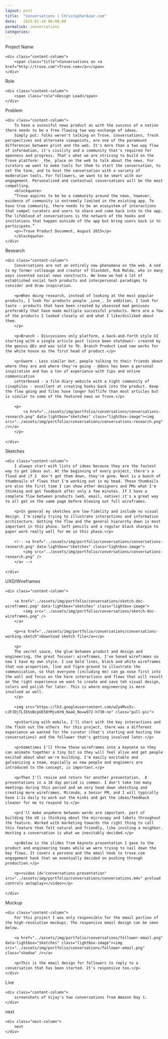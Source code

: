 ```yaml
---
layout: post
title:  "Conversations | ChristopherAzar.com"
date:   2015-01-10 00:00:00
permalink: conversations
categories:
---
```


<!-- Begin Hero Row -->
<div class="hero row trove-conversations-hero">
</div>

<!-- Begin Title Row -->
<div class="row title">
    <div class="label-column">
        <div>Project Name</div>
    </div>

    <div class="content-column">
        <span class="title">Conversations on <a href="http://trove.com">Trove.com</a></span>
    </div>
</div>

<!-- Begin Role Row -->
<div class="row role">
    <div class="label-column">
        <div>Role</div>
    </div>

    <div class="content-column">
        <span class="role">Design Lead</span>
    </div>
</div>



<!-- Begin Problem Row -->
<div class="row problem">
    <div class="label-column">
        Problem
    </div>

    <div class="content-column">
        To have a sucessful news product as with the success of a nation there needs to be a free flowing two way exchange of ideas.
        Simply put: folks weren't talking on Trove. Conversations, fresh perspectives and alternate viewpoints, are one of the paramount differences between print and the web. It's more than a two way flow of information, it's civility and a community that's required for openness and progress. That's what we are striving to build on the Trove platform: _the_ place on the web to talk about the news. For curators we want to make tools for them to start the conversation, to set the tone, and to host the conversation with a variety of moderation tools. For followers, we want to be smart with our engagement. Personalized and contextual conversations will be the most compelling.
        <blockquote>
        “Trove aspires to be be a community around the news, however, evidence of community is extremely limited in the existing app. To have true community, there needs to be an ecosystem of interactions that compel curators and users to share and come back into to the app. The lifeblood of conversations is the network of the hooks and invitations that happen outside of the app but bring users back in to participate.”
        <p>—Trove Product Document, August 2015</p>
        </blockquote>
    </div>
</div>

<!-- Begin Research Row -->
<div class="row research">
    <div class="label-column">
        Research
    </div>

    <div class="content-column">
        Conversations are not an entirely new phenomena on the web. A nod to my former colleauge and creator of Slashdot, Rob Malda, who in many ways invented social news constructs. We knew we had a lot of established social tech products and interpersonal paradigms to consider and draw inspiration.

        <p>When doing research, instead of looking at the most popular products, I look for products people _Love_. In addition, I look for taste - products that have been created by obsessed mad geniuses preferably that have made multiple successful products. Here are a few of the products I looked closely at and what I like/disliked about them.
        </p>

        <p>Branch - Discussions only platform, a back-and-forth style UI starting with a single article post (since been shutdown)- created by the genius @Ev and was sold to fb. Branch Product Lead now works for the white house as the first head of product.</p>

        <p>Swarm - Less similar but, people talking to their friends about where they are and where they're going - @dens has been a personal inspiration and has a ton of experience with tips and online communication
        Letterboxed - a film diary website with a tight community of cinaphiles - excellent at creating hooks back into the product. Keep the flow going and films have longer halflife than most articles but is similar to some of the featured news on Trove.</p>

        <p>
            <a href="../assets/img/portfolio/conversations/conversations-research.png" data-lightbox="sketches" class="lightbox-image"><img src="../assets/img/portfolio/conversations/conversations-research.png" /></a>
        </p>

    </div>
</div>

<!-- Begin Sketches Row -->
<div class="row sketches">
    <div class="label-column">
        Sketches
    </div>

    <div class="content-column">
        I always start with lists of ideas because they are the fastest way to get ideas out. At the beginning of every project, there's a flood and if I  don't get them down, they're gone. Next is a bunch of thumbnails of flows that I'm working out in my head. These thumbails are also the first time I can show other designers and PMs what I'm thinking and get feedback after only a few minutes. If I have a complete flow between products (web, email, native) it's a great way to all get on the same page before blowing out full wireframes.

        <p>In general my sketches are low-fidelity and include no visual design. I'm simply trying to illustrate interactions and information architecture. Getting the flow and the general hierarchy down is most important in this phase. Soft pencils and a regular black sharpie to paper work really well for me in this phase.</p>

        <!-- <a href="../assets/img/portfolio/conversations/conversations-research.png" data-lightbox="sketches" class="lightbox-image">
            <img src="../assets/img/portfolio/conversations/conversations-research.png" />
        </a> -->

    </div>
</div>

<!-- Begin UX row -->
<div class="row Rx">
    <div class="label-column">
        UXD/Wireframes
    </div>

    <div class="content-column">

        <a href="../assets/img/portfolio/conversations/sketch-doc-wireframes.png" data-lightbox="sketches" class="lightbox-image">
            <img src="../assets/img/portfolio/conversations/sketch-doc-wireframes.png" />
        </a>

        <p><a href="../assets/img/portfolio/conversations/conversations-working.sketch">Download sketch file</a></p>

        <p>
        The secret sauce, the glue between product and design and engineering, the great focuser: wireframes. I've honed wireframes so now I have my own style. I use bold lines, black and white wireframes that use proportion, line and figre-ground to illustrate the communication, so that everyone (including me) can go nose first into the wall and focus on the hare interactions and flows that will result on the right experience we want to create and save teh visual design, colors and polish for later. This is where engineering is more involved as well.
        </p>

        <img src="https://lh3.googleusercontent.com/wZy4Mvx5c-cJFJDjTLIb5oBcpUE58YMjv6tN_HaaG_No=w972-h730-no" class="pull-pic">

        <p>Starting with mobile, I'll start with the key interactions and the flesh out the others  For this project, there was a different experience we wanted for the curator (that's starting and hosting the conversations) and the follower that's getting involved later.</p>

        <p>Sometimes I'll throw these wireframes into a keynote so they can animate together a tiny bit so they will feel alive and get people excited about what we're building. I'm easily excitable and galvanizing a team, espcially as new people and engineers are introduced to the concept, is important.</p>

        <p>Then I'll revise and return for another presentation.  8 presentations in a 10 day period is common. I don't take too many meetings during this period and am very head down sketching and creating more wireframes. Miranda, a Senior PM, and I will typically have 1:1s daily to work out the kinks and get the ideas/feedback cleaner for me to respond to.</p>

        <p>I'll make anywhere between words are important. part of building the UX is thinking about the microcopy and labels throughout the feature. Worked with marketing towards the right thing to call this feature that felt natural and friendly, like inviting a neighbor.  Hosting a conversation is what we inevitably decided.</p>

        <p>Below is the slides from keynote presentation I gave to the product and engineering teams while we were trying to nail down the key flows. It covers a persona and the email hook to trove.com engagement hook that we eventually decided on pushing through production.</p>

        <p><video id="conversations-presentation" src="../assets/img/portfolio/conversations/conversations.m4v" preload controls autoplay></video></p>

    </div>
</div>

<!-- Begin Mockup Row -->
<div class="row mockup">
    <div class="label-column">
        Mockup
    </div>

    <div class="content-column">
        For this project I was only responsible for the email portion of the high-resolution mockups. The responsive email design can be seen below.

        <a href="../assets/img/portfolio/conversations/follower-email.png" data-lightbox="sketches" class="lightbox-image"><img src="../assets/img/portfolio/conversations/follower-email.png" class="shadow" /></a>

        <p>This is the email design for followers to reply to a conversation that has been started. It's responsive too.</p>
    </div>
</div>

<!-- Begin Live Row -->
<div class="row live">
    <div class="label-column">
        Live
    </div>

    <div class="content-column">
        screenshots of Vijay's two conversations from Amazon Day 1.
    </div>
</div>

<!-- Begin Next Row -->
<div class="row next">
    <div class="next-column">
        next
    </div>

    <div class="next-column">
        next
    </div>
</div>

